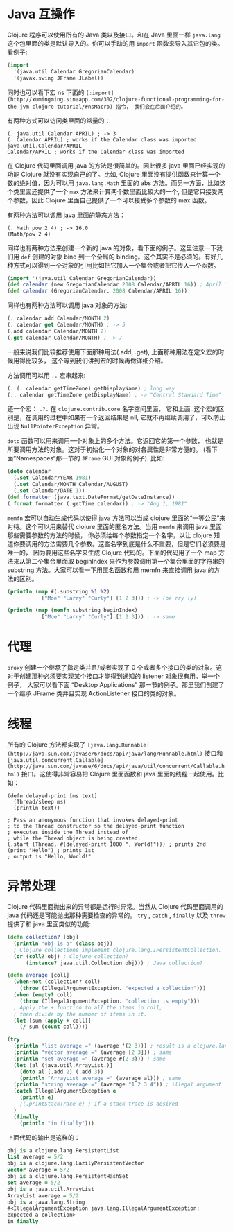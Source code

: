 # Java 互操作

Clojure 程序可以使用所有的 Java 类以及接口。和在 Java 里面一样 `java.lang` 这个包里面的类是默认导入的。你可以手动的用 `import` 函数来导入其它包的类。看例子:

```clj
(import
  '(java.util Calendar GregorianCalendar)
  '(javax.swing JFrame JLabel))
```

同时也可以看下宏 ns 下面的 `[:import](http://xumingming.sinaapp.com/302/clojure-functional-programming-for-the-jvm-clojure-tutorial/#nsMacro) 指令， 我们会在后面介绍的。`

有两种方式可以访问类里面的常量的：

```
(. java.util.Calendar APRIL) ; -> 3
(. Calendar APRIL) ; works if the Calendar class was imported
java.util.Calendar/APRIL
Calendar/APRIL ; works if the Calendar class was imported
```

在 Clojure 代码里面调用 java 的方法是很简单的。因此很多 java 里面已经实现的功能 Clojure 就没有实现自己的了。比如, Clojure 里面没有提供函数来计算一个数的绝对值，因为可以用 `java.lang.Math` 里面的 abs 方法。而另一方面，比如这个类里面还提供了一个 `max` 方法来计算两个数里面比较大的一个, 但是它只接受两个参数，因此 Clojure 里面自己提供了一个可以接受多个参数的 max 函数。

有两种方法可以调用 java 里面的静态方法：

```
(. Math pow 2 4) ; -> 16.0
(Math/pow 2 4)
```

同样也有两种方法来创建一个新的 java 的对象，看下面的例子。这里注意一下我们用 `def` 创建的对象 bind 到一个全局的 binding。这个其实不是必须的。有好几种方式可以得到一个对象的引用比如把它加入一个集合或者把它传入一个函数。

```clj
(import '(java.util Calendar GregorianCalendar))
(def calendar (new GregorianCalendar 2008 Calendar/APRIL 16)) ; April 16, 2008
(def calendar (GregorianCalendar. 2008 Calendar/APRIL 16))
```

同样也有两种方法可以调用 java 对象的方法:

```clj
(. calendar add Calendar/MONTH 2)
(. calendar get Calendar/MONTH) ; -> 5
(.add calendar Calendar/MONTH 2)
(.get calendar Calendar/MONTH) ; -> 7
```

一般来说我们比较推荐使用下面那种用法(.add, .get), 上面那种用法在定义宏的时候用得比较多， 这个等到我们讲到宏的时候再做详细介绍。

方法调用可以用 `..` 宏串起来:

```clj
(. (. calendar getTimeZone) getDisplayName) ; long way
(.. calendar getTimeZone getDisplayName) ; -> "Central Standard Time"
```

还一个宏： `.?.` 在 `clojure.contrib.core` 名字空间里面， 它和上面..这个宏的区别是，在调用的过程中如果有一个返回结果是 nil, 它就不再继续调用了，可以防止出现 `NullPointerException` 异常。

`doto` 函数可以用来调用一个对象上的多个方法。它返回它的第一个参数， 也就是所要调用方法的对象。这对于初始化一个对象的对各属性是非常方便的。 (看下面”Namespaces“那一节的 `JFrame` GUI 对象的例子). 比如:

```clj
(doto calendar
  (.set Calendar/YEAR 1981)
  (.set Calendar/MONTH Calendar/AUGUST)
  (.set Calendar/DATE 1))
(def formatter (java.text.DateFormat/getDateInstance))
(.format formatter (.getTime calendar)) ; -> "Aug 1, 1981"
```

`memfn` 宏可以自动生成代码以使得 java 方法可以当成 clojure 里面的“一等公民”来对待。这个可以用来替代 clojure 里面的匿名方法。当用 `memfn` 来调用 java 里面那些需要参数的方法的时候， 你必须给每个参数指定一个名字，以让 clojure 知道你要调用的方法需要几个参数。这些名字到底是什么不重要，但是它们必须要是唯一的， 因为要用这些名字来生成 Clojure 代码的。下面的代码用了一个 map 方法来从第二个集合里面取 beginIndex 来作为参数调用第一个集合里面的字符串的 substring 方法。大家可以看一下用匿名函数和用 memfn 来直接调用 java 的方法的区别。

```clj
(println (map #(.substring %1 %2)
           ["Moe" "Larry" "Curly"] [1 2 3])) ; -> (oe rry ly)

(println (map (memfn substring beginIndex)
           ["Moe" "Larry" "Curly"] [1 2 3])) ; -> same
```

# 代理

`proxy` 创建一个继承了指定类并且/或者实现了 0 个或者多个接口的类的对象。这对于创建那种必须要实现某个接口才能得到通知的 listener 对象很有用。举一个例子， 大家可以看下面 “Desktop Applications” 那一节的例子。那里我们创建了一个继承 JFrame 类并且实现 ActionListener 接口的类的对象。

# 线程

所有的 Clojure 方法都实现了 `[java.lang.Runnable](http://java.sun.com/javase/6/docs/api/java/lang/Runnable.html)` 接口和 `[java.util.concurrent.Callable](http://java.sun.com/javase/6/docs/api/java/util/concurrent/Callable.html)` 接口。这使得非常容易把 Clojure 里面函数和 java 里面的线程一起使用。比如：

```
(defn delayed-print [ms text]
  (Thread/sleep ms)
  (println text))

; Pass an anonymous function that invokes delayed-print
; to the Thread constructor so the delayed-print function
; executes inside the Thread instead of
; while the Thread object is being created.
(.start (Thread. #(delayed-print 1000 ", World!"))) ; prints 2nd
(print "Hello") ; prints 1st
; output is "Hello, World!"
```

# 异常处理

Clojure 代码里面抛出来的异常都是运行时异常。当然从 Clojure 代码里面调用的 java 代码还是可能抛出那种需要检查的异常的。 `try` , `catch` , `finally` 以及 `throw` 提供了和 java 里面类似的功能:

```clj
(defn collection? [obj]
  (println "obj is a" (class obj))
  ; Clojure collections implement clojure.lang.IPersistentCollection.
  (or (coll? obj) ; Clojure collection?
      (instance? java.util.Collection obj))) ; Java collection?

(defn average [coll]
  (when-not (collection? coll)
    (throw (IllegalArgumentException. "expected a collection")))
  (when (empty? coll)
    (throw (IllegalArgumentException. "collection is empty")))
  ; Apply the + function to all the items in coll,
  ; then divide by the number of items in it.
  (let [sum (apply + coll)]
    (/ sum (count coll))))

(try
  (println "list average =" (average '(2 3))) ; result is a clojure.lang.Ratio object
  (println "vector average =" (average [2 3])) ; same
  (println "set average =" (average #{2 3})) ; same
  (let [al (java.util.ArrayList.)]
    (doto al (.add 2) (.add 3))
    (println "ArrayList average =" (average al))) ; same
  (println "string average =" (average "1 2 3 4")) ; illegal argument
  (catch IllegalArgumentException e
    (println e)
    ;(.printStackTrace e) ; if a stack trace is desired
  )
  (finally
    (println "in finally")))
```

上面代码的输出是这样的：

```clj
obj is a clojure.lang.PersistentList
list average = 5/2
obj is a clojure.lang.LazilyPersistentVector
vector average = 5/2
obj is a clojure.lang.PersistentHashSet
set average = 5/2
obj is a java.util.ArrayList
ArrayList average = 5/2
obj is a java.lang.String
#<IllegalArgumentException java.lang.IllegalArgumentException:
expected a collection>
in finally
```
